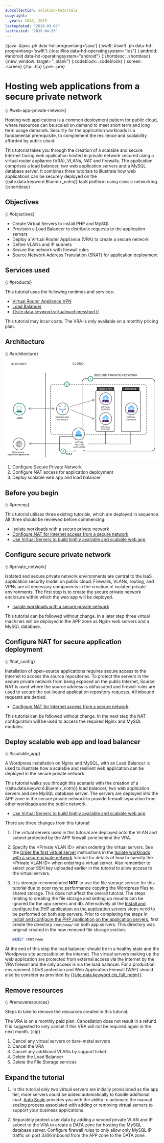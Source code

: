 ```yaml
---
subcollection: solution-tutorials
copyright:
  years: 2018, 2019
lastupdated: "2019-03-07"
lasttested: "2019-04-23"
---
```


{:java: #java .ph data-hd-programlang='java'}
{:swift: #swift .ph data-hd-programlang='swift'}
{:ios: #ios data-hd-operatingsystem="ios"}
{:android: #android data-hd-operatingsystem="android"}
{:shortdesc: .shortdesc}
{:new_window: target="_blank"}
{:codeblock: .codeblock}
{:screen: .screen}
{:tip: .tip}
{:pre: .pre}

# Hosting web applications from a secure private network
{: #web-app-private-network}

Hosting web applications is a common deployment pattern for public cloud, where resources can be scaled on demand to meet short term and long term usage demands. Security for the application workloads is a fundamental prerequisite, to complement the resilience and scalability afforded by public cloud. 

This tutorial takes you through the creation of a scalable and secure Internet facing web application hosted in private network secured using a virtual router appliance (VRA), VLANs, NAT and firewalls. The application comprises a load balancer, two web application servers and a MySQL database server. It combines three tutorials to illustrate how web applications can be securely deployed on the {{site.data.keyword.Bluemix_notm}} IaaS platform using classic networking. 
{:shortdesc}

## Objectives
{: #objectives}

- Create Virtual Servers to install PHP and MySQL
- Provision a Load Balancer to distribute requests to the application servers
- Deploy a Virtual Router Appliance (VRA) to create a secure network
- Define VLANs and IP subnets 
- Secure the network with firewall rules
- Source Network Address Translation (SNAT) for application deployment

## Services used
{: #products}

This tutorial uses the following runtimes and services:
* [Virtual Router Appliance VPN](https://{DomainName}/docs/infrastructure/virtual-router-appliance?topic=virtual-router-appliance-about-the-vra#virtual-private-network-vpn-gateway)
* [Load Balancer]( https://{DomainName}/catalog/infrastructure/load-balancer-group)
* [{{site.data.keyword.virtualmachinesshort}}]( https://{DomainName}/catalog/infrastructure/virtual-server-group)

This tutorial may incur costs. The VRA is only available on a monthly pricing plan.

## Architecture
{: #architecture}

<p style="text-align: center;">

  ![Architecture](images/solution42-web-app-private-network/web-app-private.png)
</p>

1.	Configure Secure Private Network
2.	Configure NAT access for application deployment
3.	Deploy scalable web app and load balancer

## Before you begin
{: #prereqs}

This tutorial utilises three existing tutorials, which are deployed in sequence. All three should be reviewed before commencing:

-	[Isolate workloads with a secure private network]( https://{DomainName}/docs/solution-tutorials?topic=solution-tutorials-secure-network-enclosure#isolate-workloads-with-a-secure-private-network) 
-	[Configure NAT for Internet access from a secure network]( https://{DomainName}/docs/solution-tutorials?topic=solution-tutorials-nat-config-private#configure-firewall-rules-for-internet-access-from-a-private-network)
-	[Use Virtual Servers to build highly available and scalable web app]( https://{DomainName}/docs/solution-tutorials?topic=solution-tutorials-highly-available-and-scalable-web-application#use-virtual-servers-to-build-highly-available-and-scalable-web-app)



## Configure secure private network
{: #private_network}

Isolated and secure private network environments are central to the IaaS application security model on public cloud. Firewalls, VLANs, routing, and VPNs are all necessary components in the creation of isolated private environments. 
The first step is to create the secure private network enclosure within which the web app will be deployed.  

- [Isolate workloads with a secure private network](https://{DomainName}/docs/solution-tutorials?topic=solution-tutorials-secure-network-enclosure#isolate-workloads-with-a-secure-private-network)

This tutorial can be followed without change. In a later step three virtual machines will be deployed in the APP zone as Nginx web servers and a MySQL database. 

## Configure NAT for secure application deployment
{: #nat_config}

Installation of open-source applications requires secure access to the Internet to access the source repositories. To protect the servers in the secure private network from being exposed on the public Internet, Source NAT is used where the source address is obfuscated and firewall rules are used to secure the out-bound application repository requests. All inbound requests are denied. 

- [Configure NAT for Internet access from a secure network]( https://{DomainName}/docs/solution-tutorials?topic=solution-tutorials-nat-config-private#configure-firewall-rules-for-internet-access-from-a-private-network)

This tutorial can be followed without change. In the next step the NAT configuration will be used to access the required Nginx and MySQL modules.  


## Deploy scalable web app and load balancer
{: #scalable_app}

A Wordpress installation on Nginx and MySQL, with an Load Balancer is used to illustrate how a scalable and resilient web application can be deployed in the secure private network 

This tutorial walks you through this scenario with the creation of a {{site.data.keyword.Bluemix_notm}} load balancer, two web application servers and one MySQL database server. The servers are deployed into the APP zone in the secure private network to provide firewall separation from other workloads and the public network. 

- [Use Virtual Servers to build highly available and scalable web app]( https://{DomainName}/docs/solution-tutorials?topic=solution-tutorials-highly-available-and-scalable-web-application#use-virtual-servers-to-build-highly-available-and-scalable-web-app)

There are three changes from this tutorial:

1.	The virtual servers used in this tutorial are deployed onto the VLAN and subnet protected by the APP firewall zone behind the VRA.
2. Specify the &lt;Private VLAN ID&gt; when ordering the virtual servers. See the [Order the first virtual server](https://{DomainName}/docs/solution-tutorials?topic=solution-tutorials-secure-network-enclosure#order_virtualserver) instructions in the [Isolate workloads with a secure private network]( https://{DomainName}/docs/solution-tutorials?topic=solution-tutorials-secure-network-enclosure#isolate-workloads-with-a-secure-private-network) tutorial for details of how to specify the &lt;Private VLAN ID&gt; when ordering a virtual server. Also remember to select your SSH key uploaded earlier in the tutorial to allow access to the virtual servers. 
3. It is strongly recommended **NOT** to use the file storage service for this tutorial due to poor rsync performance copying the Wordpress files to shared storage. This does not affect the overall tutorial. The steps relating to creating the file storage and setting up mounts can be ignored for the app servers and db. Alternatively all the [Install and configure the PHP application on the application servers](https://{DomainName}/docs/solution-tutorials?topic=solution-tutorials-highly-available-and-scalable-web-application#php_application) steps need to be performed on both app servers.
   Prior to completing the steps in [Install and configure the PHP application on the application servers](https://{DomainName}/docs/solution-tutorials?topic=solution-tutorials-highly-available-and-scalable-web-application#php_application), first create the directory `/mnt/www/` on both app servers. This directory was original created in the now removed file storage section. 

   ```sh
   mkdir /mnt/www
   ```

At the end of this step the load balancer should be in a healthy state and the Wordpress site accessible on the internet. The virtual servers making up the web application are protected from external access via the internet by the VRA firewall and the only access is via the load balancer. For a production environment DDoS protection and Web Application Firewall (WAF) should also be consider as provided by [{{site.data.keyword.cis_full_notm}}](https://{DomainName}/catalog/services/internet-services).


## Remove resources
{: #removeresources}

Steps to take to remove the resources created in this tutorial. 

The VRA is on a monthly paid plan. Cancellation does not result in a refund. It is suggested to only cancel if this VRA will not be required again in the next month. 
{:tip}  

1. Cancel any virtual servers or bare-metal servers
2. Cancel the VRA
3. Cancel any additional VLANs by support ticket.
4. Delete the Load Balancer
5. Delete the File Storage services

## Expand the tutorial 

1. In this tutorial only two virtual servers are initially provisioned as the app tier, more servers could be added automatically to handle additional load. [Auto Scale]( https://{DomainName}/docs/vsi?topic=virtual-servers-about-auto-scale) provides you with the ability to automate the manual scaling process associated with adding or removing virtual servers to support your business applications.

2. Separately protect user data by adding a second private VLAN and IP subnet to the VRA to create a DATA zone for hosting the MySQL database server. Configure firewall rules to only allow only MySQL IP traffic on port 3306 inbound from the APP zone to the DATA zone. 

